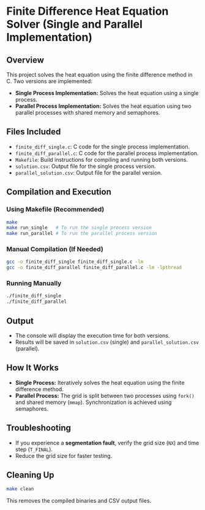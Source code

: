 # Finite Difference Heat Equation Solver (Single and Parallel Implementation)

## Overview
This project solves the heat equation using the finite difference method in C. Two versions are implemented:
- **Single Process Implementation:** Solves the heat equation using a single process.
- **Parallel Process Implementation:** Solves the heat equation using two parallel processes with shared memory and semaphores.

## Files Included
- `finite_diff_single.c`: C code for the single process implementation.
- `finite_diff_parallel.c`: C code for the parallel process implementation.
- `Makefile`: Build instructions for compiling and running both versions.
- `solution.csv`: Output file for the single process version.
- `parallel_solution.csv`: Output file for the parallel version.

## Compilation and Execution
### Using Makefile (Recommended)
```bash
make
make run_single   # To run the single process version
make run_parallel # To run the parallel process version
```

### Manual Compilation (If Needed)
```bash
gcc -o finite_diff_single finite_diff_single.c -lm
gcc -o finite_diff_parallel finite_diff_parallel.c -lm -lpthread
```

### Running Manually
```bash
./finite_diff_single
./finite_diff_parallel
```

## Output
- The console will display the execution time for both versions.
- Results will be saved in `solution.csv` (single) and `parallel_solution.csv` (parallel).

## How It Works
- **Single Process:** Iteratively solves the heat equation using the finite difference method.
- **Parallel Process:** The grid is split between two processes using `fork()` and shared memory (`mmap`). Synchronization is achieved using semaphores.

## Troubleshooting
- If you experience a **segmentation fault**, verify the grid size (`NX`) and time step (`T_FINAL`).
- Reduce the grid size for faster testing.

## Cleaning Up
```bash
make clean
```
This removes the compiled binaries and CSV output files.

